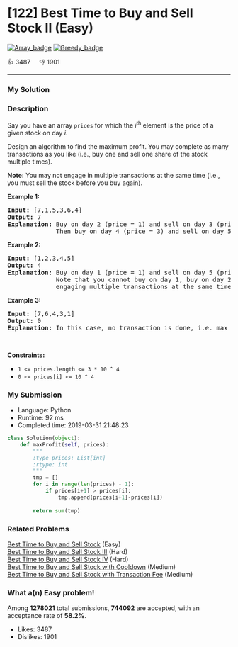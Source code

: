 # [122] Best Time to Buy and Sell Stock II (Easy)

[![Array_badge](https://img.shields.io/badge/topic-Array-green.svg)](https://leetcode.com/problems/best-time-to-buy-and-sell-stock-ii/)  [![Greedy_badge](https://img.shields.io/badge/topic-Greedy-green.svg)](https://leetcode.com/problems/best-time-to-buy-and-sell-stock-ii/) 

:+1: 3487 &nbsp; &nbsp; :thumbsdown: 1901

---

### My Solution


### Description
<p>Say you have an array <code>prices</code> for which the <em>i</em><sup>th</sup> element is the price of a given stock on day <em>i</em>.</p>

<p>Design an algorithm to find the maximum profit. You may complete as many transactions as you like (i.e., buy one and sell one share of the stock multiple times).</p>

<p><strong>Note:</strong> You may not engage in multiple transactions at the same time (i.e., you must sell the stock before you buy again).</p>

<p><strong>Example 1:</strong></p>

<pre>
<strong>Input:</strong> [7,1,5,3,6,4]
<strong>Output:</strong> 7
<strong>Explanation:</strong> Buy on day 2 (price = 1) and sell on day 3 (price = 5), profit = 5-1 = 4.
&nbsp;            Then buy on day 4 (price = 3) and sell on day 5 (price = 6), profit = 6-3 = 3.
</pre>

<p><strong>Example 2:</strong></p>

<pre>
<strong>Input:</strong> [1,2,3,4,5]
<strong>Output:</strong> 4
<strong>Explanation:</strong> Buy on day 1 (price = 1) and sell on day 5 (price = 5), profit = 5-1 = 4.
&nbsp;            Note that you cannot buy on day 1, buy on day 2 and sell them later, as you are
&nbsp;            engaging multiple transactions at the same time. You must sell before buying again.
</pre>

<p><strong>Example 3:</strong></p>

<pre>
<strong>Input:</strong> [7,6,4,3,1]
<strong>Output:</strong> 0
<strong>Explanation:</strong> In this case, no transaction is done, i.e. max profit = 0.</pre>

<p>&nbsp;</p>
<p><strong>Constraints:</strong></p>

<ul>
	<li><code>1 &lt;= prices.length &lt;= 3 * 10 ^ 4</code></li>
	<li><code>0 &lt;= prices[i]&nbsp;&lt;= 10 ^ 4</code></li>
</ul>



### My Submission

- Language: Python
- Runtime: 92 ms
- Completed time: 2019-03-31 21:48:23

```Python
class Solution(object):
    def maxProfit(self, prices):
        """
        :type prices: List[int]
        :rtype: int
        """
        tmp = []
        for i in range(len(prices) - 1):
            if prices[i+1] > prices[i]:
                tmp.append(prices[i+1]-prices[i])
        
        return sum(tmp)
```


### Related Problems
[Best Time to Buy and Sell Stock](https://leetcode.com/problems/best-time-to-buy-and-sell-stock/) (Easy) <br>
[Best Time to Buy and Sell Stock III](https://leetcode.com/problems/best-time-to-buy-and-sell-stock-iii/) (Hard) <br>
[Best Time to Buy and Sell Stock IV](https://leetcode.com/problems/best-time-to-buy-and-sell-stock-iv/) (Hard) <br>
[Best Time to Buy and Sell Stock with Cooldown](https://leetcode.com/problems/best-time-to-buy-and-sell-stock-with-cooldown/) (Medium) <br>
[Best Time to Buy and Sell Stock with Transaction Fee](https://leetcode.com/problems/best-time-to-buy-and-sell-stock-with-transaction-fee/) (Medium) <br>



### What a(n) Easy problem!
Among **1278021** total submissions, **744092** are accepted, with an acceptance rate of **58.2%**. <br>

- Likes: 3487
- Dislikes: 1901


